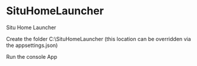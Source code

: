 # SituHomeLauncher
Situ Home Launcher

Create the folder C:\SituHomeLauncher (this location can be overridden via the appsettings.json)

Run the console App